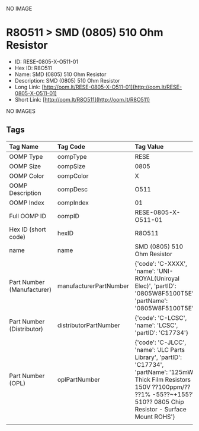


  
NO IMAGE  
# R8O511 > SMD (0805) 510 Ohm Resistor

- ID: RESE-0805-X-O511-01
- Hex ID: R8O511
- Name: SMD (0805) 510 Ohm Resistor
- Description: SMD (0805) 510 Ohm Resistor
- Long Link: [http://oom.lt/RESE-0805-X-O511-01](http://oom.lt/RESE-0805-X-O511-01)
- Short Link: [http://oom.lt/R8O511](http://oom.lt/R8O511)
  
NO IMAGES  
## Tags
  

|Tag Name|Tag Code|Tag Value|
| :--- | :--- | :--- |
|OOMP Type|oompType|RESE|
|OOMP Size|oompSize|0805|
|OOMP Color|oompColor|X|
|OOMP Description|oompDesc|O511|
|OOMP Index|oompIndex|01|
|Full OOMP ID|oompID|RESE-0805-X-O511-01|
|Hex ID (short code)|hexID|R8O511|
|name|name|SMD (0805) 510 Ohm Resistor|
|Part Number (Manufacturer)|manufacturerPartNumber|{'code': 'C-XXXX', 'name': 'UNI-ROYAL(Uniroyal Elec)', 'partID': '0805W8F5100T5E', 'partName': '0805W8F5100T5E'}|
|Part Number (Distributor)|distributorPartNumber|{'code': 'C-LCSC', 'name': 'LCSC', 'partID': 'C17734'}|
|Part Number (OPL)|oplPartNumber|{'code': 'C-JLCC', 'name': 'JLC Parts Library', 'partID': 'C17734', 'partName': '125mW Thick Film Resistors 150V ??100ppm/?? ??1% -55??~+155?? 510?? 0805  Chip Resistor - Surface Mount ROHS'}|
||||

